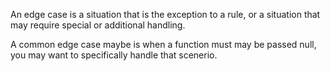 An edge case is a situation that is the exception to a rule, or a situation that may require special or additional handling. 

A common edge case maybe is when a function must may be passed null, you may want to specifically handle that scenerio. 